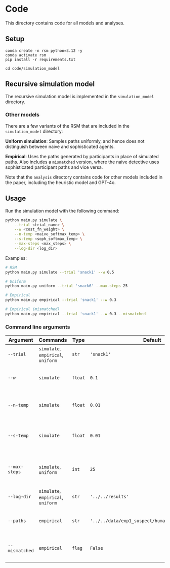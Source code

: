 # Code

This directory contains code for all models and analyses. 

## Setup
```
conda create -n rsm python=3.12 -y
conda activate rsm
pip install -r requirements.txt

cd code/simulation_model
```

## Recursive simulation model
The recursive simulation model is implemented in the `simulation_model` directory. 

### Other models
There are a few variants of the RSM that are included in the `simulation_model` directory: 

**Uniform simulation**: Samples paths uniformly, and hence does not distinguish between naive and sophisticated agents.

**Empirical**: Uses the paths generated by participants in place of simulated paths. Also includes a `mismatched` version, where the naive detective uses sophisticated participant paths and vice versa. 

Note that the `analysis` directory contains code for other models included in the paper, including the heuristic model and GPT-4o.

## Usage

Run the simulation model with the following command:
```bash
python main.py simulate \
    --trial <trial_name> \
    --w <cost_fn_weight> \
    --n-temp <naive_softmax_temp> \
    --s-temp <soph_softmax_temp> \
    --max-steps <max_steps> \
    --log-dir <log_dir>
```

Examples:
```bash
# RSM
python main.py simulate --trial 'snack1' --w 0.5 

# Uniform
python main.py uniform --trial 'snack6' --max-steps 25

# Empirical
python main.py empirical --trial 'snack1' --w 0.3

# Empirical (mismatched)
python main.py empirical --trial 'snack1' --w 0.3 --mismatched
```

### Command line arguments

| Argument | Commands | Type | Default | Description |
|----------|----------|------|---------|-------------|
| `--trial` | `simulate`, `empirical`, `uniform`  | `str`  | `'snack1'` | Trial name
| `--w` | `simulate` | `float` | `0.1` | Weight parameter for the cost function
| `--n-temp` | `simulate` | `float` | `0.01` | Softmax temperature for the naive agent
| `--s-temp` | `simulate` | `float` | `0.01` | Softmax temperature for the sophisticated agent
| `--max-steps` | `simulate`, `uniform` | `int` | `25` | Maximum number of steps for subgoal simple paths
| `--log-dir` | `simulate`, `empirical`, `uniform` | `str` | `'../../results'` | Data logging directory for the model
| `--paths` | `empirical` | `str` | `'../../data/exp1_suspect/humans/human_paths.csv'` | Path to CSV with empirical paths
| `--mismatched` | `empirical` | `flag` | `False` | Swap naive and sophisticated paths
